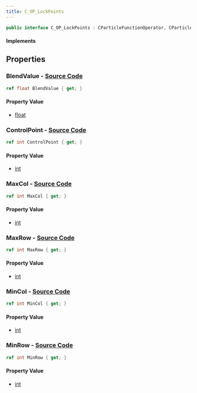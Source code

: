 ```yaml
---
title: C_OP_LockPoints
---
```


```csharp
public interface C_OP_LockPoints : CParticleFunctionOperator, CParticleFunction, ISchemaClass<CParticleFunction>, ISchemaClass<CParticleFunctionOperator>, ISchemaClass<C_OP_LockPoints>, ISchemaField, ISchemaClass, INativeHandle
```

#### Implements

## Properties

### **BlendValue** - [Source Code](https://github.com/swiftly-solution/swiftlys2/blob/main/managed/src/SwiftlyS2.Generated/Schemas/Interfaces/C_OP_LockPoints.cs#L26)

```csharp
ref float BlendValue { get; }
```

#### Property Value

- [float](https://learn.microsoft.com/dotnet/api/system.single)

### **ControlPoint** - [Source Code](https://github.com/swiftly-solution/swiftlys2/blob/main/managed/src/SwiftlyS2.Generated/Schemas/Interfaces/C_OP_LockPoints.cs#L24)

```csharp
ref int ControlPoint { get; }
```

#### Property Value

- [int](https://learn.microsoft.com/dotnet/api/system.int32)

### **MaxCol** - [Source Code](https://github.com/swiftly-solution/swiftlys2/blob/main/managed/src/SwiftlyS2.Generated/Schemas/Interfaces/C_OP_LockPoints.cs#L18)

```csharp
ref int MaxCol { get; }
```

#### Property Value

- [int](https://learn.microsoft.com/dotnet/api/system.int32)

### **MaxRow** - [Source Code](https://github.com/swiftly-solution/swiftlys2/blob/main/managed/src/SwiftlyS2.Generated/Schemas/Interfaces/C_OP_LockPoints.cs#L22)

```csharp
ref int MaxRow { get; }
```

#### Property Value

- [int](https://learn.microsoft.com/dotnet/api/system.int32)

### **MinCol** - [Source Code](https://github.com/swiftly-solution/swiftlys2/blob/main/managed/src/SwiftlyS2.Generated/Schemas/Interfaces/C_OP_LockPoints.cs#L16)

```csharp
ref int MinCol { get; }
```

#### Property Value

- [int](https://learn.microsoft.com/dotnet/api/system.int32)

### **MinRow** - [Source Code](https://github.com/swiftly-solution/swiftlys2/blob/main/managed/src/SwiftlyS2.Generated/Schemas/Interfaces/C_OP_LockPoints.cs#L20)

```csharp
ref int MinRow { get; }
```

#### Property Value

- [int](https://learn.microsoft.com/dotnet/api/system.int32)

